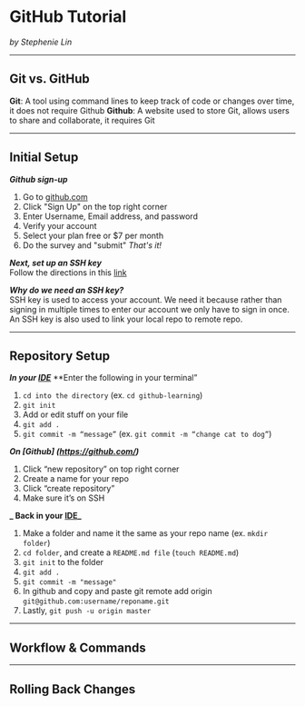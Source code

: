 # GitHub Tutorial

_by Stephenie Lin_

---
## Git vs. GitHub
**Git**: A tool using command lines to keep track of code or changes over time, it does not require Github
**Github**: A website used to store Git, allows users to share and collaborate, it requires Git


---
## Initial Setup  
**_Github sign-up_** 
1. Go to [github.com](https://github.com/)
2. Click "Sign Up" on the top right corner
3. Enter Username, Email address, and password
4. Verify your account
5. Select your plan free or $7 per month
6. Do the survey and "submit"
_That's it!_ 

**_Next, set up an SSH key_**  
Follow the directions in this [link](https://github.com/hstatsep/ide50)  

**_Why do we need an SSH key?_**  
SSH key is used to access your account. We need it because rather than signing in multiple times to enter our account we only have to sign in once. An SSH key is also used to link your local repo to remote repo.        

---
## Repository Setup
**_In your [IDE]( http://ide.cs50.io/)_**
**Enter the following in your terminal”
1. `cd into the directory` (ex. `cd github-learning`)
2. `git init`
3. Add or edit stuff on your file
4. `git add .`
5. `git commit -m “message”` (ex. `git commit -m “change cat to dog”`)

**_On [Github] (https://github.com/)_**
1. Click “new repository” on top right corner
2. Create a name for your repo
3. Click “create repository”
4. Make sure it’s on SSH

**_ Back in your [IDE]( http://ide.cs50.io/)_**
1. Make a folder and name it the same as your repo name (ex. `mkdir folder`)
2. `cd folder`, and create a `README.md file` (`touch README.md`)
3. `git init` to the folder
4. `git add .`
5. `git commit -m "message"`
6. In github and copy and paste git remote add origin `git@github.com:username/reponame.git`
7. Lastly, `git push -u origin master`



---
## Workflow & Commands



---
## Rolling Back Changes